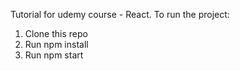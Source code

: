 Tutorial for udemy course - React.
To run the project:

1. Clone this repo
2. Run npm install
3. Run npm start